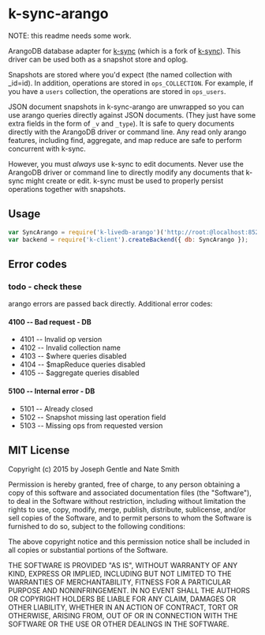 # k-sync-arango

NOTE: this readme needs some work. 

ArangoDB database adapter for [k-sync](https://github.com/kantele/k-sync) (which is a fork of [k-sync](https://github.com/share/k-sync)). This
driver can be used both as a snapshot store and oplog.

Snapshots are stored where you'd expect (the named collection with _id=id). In
addition, operations are stored in `ops_COLLECTION`. For example, if you have
a `users` collection, the operations are stored in `ops_users`.

JSON document snapshots in k-sync-arango are unwrapped so you can use arango
queries directly against JSON documents. (They just have some extra fields in
the form of `_v` and `_type`). It is safe to query documents directly with the
ArangoDB driver or command line. Any read only arango features, including find,
aggregate, and map reduce are safe to perform concurrent with k-sync.

However, you must *always* use k-sync to edit documents. Never use the
ArangoDB driver or command line to directly modify any documents that k-sync
might create or edit. k-sync must be used to properly persist operations
together with snapshots.


## Usage

```js
var SyncArango = require('k-livedb-arango')('http://root:@localhost:8529/test');
var backend = require('k-client').createBackend({ db: SyncArango });
```

## Error codes

### todo - check these

arango errors are passed back directly. Additional error codes:

#### 4100 -- Bad request - DB

* 4101 -- Invalid op version
* 4102 -- Invalid collection name
* 4103 -- $where queries disabled
* 4104 -- $mapReduce queries disabled
* 4105 -- $aggregate queries disabled

#### 5100 -- Internal error - DB

* 5101 -- Already closed
* 5102 -- Snapshot missing last operation field
* 5103 -- Missing ops from requested version


## MIT License
Copyright (c) 2015 by Joseph Gentle and Nate Smith

Permission is hereby granted, free of charge, to any person obtaining a copy
of this software and associated documentation files (the "Software"), to deal
in the Software without restriction, including without limitation the rights
to use, copy, modify, merge, publish, distribute, sublicense, and/or sell
copies of the Software, and to permit persons to whom the Software is
furnished to do so, subject to the following conditions:

The above copyright notice and this permission notice shall be included in
all copies or substantial portions of the Software.

THE SOFTWARE IS PROVIDED "AS IS", WITHOUT WARRANTY OF ANY KIND, EXPRESS OR
IMPLIED, INCLUDING BUT NOT LIMITED TO THE WARRANTIES OF MERCHANTABILITY,
FITNESS FOR A PARTICULAR PURPOSE AND NONINFRINGEMENT. IN NO EVENT SHALL THE
AUTHORS OR COPYRIGHT HOLDERS BE LIABLE FOR ANY CLAIM, DAMAGES OR OTHER
LIABILITY, WHETHER IN AN ACTION OF CONTRACT, TORT OR OTHERWISE, ARISING FROM,
OUT OF OR IN CONNECTION WITH THE SOFTWARE OR THE USE OR OTHER DEALINGS IN
THE SOFTWARE.
